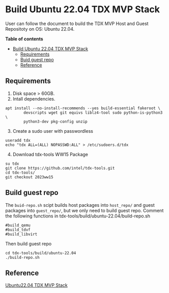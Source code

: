 # Build Ubuntu 22.04 TDX MVP Stack
User can follow the document to build the TDX MVP Host and Guest Repositoty on OS: Ubuntu 22.04.

**Table of contents**

- [Build Ubuntu 22.04 TDX MVP Stack](#build-ubuntu-2204-tdx-mvp-stack)
  - [Requirements](#requirements)
  - [Buid guest repo](#build-guest-repo)
  - [Reference](#reference)


## Requirements
1. Disk space > 60GB.
2. Intall dependencies.
```
apt install --no-install-recommends --yes build-essential fakeroot \
        devscripts wget git equivs liblz4-tool sudo python-is-python3 \   
        python3-dev pkg-config unzip
```
3. Create a sudo user with passwordless
```
useradd tdx
echo "tdx ALL=(ALL) NOPASSWD:ALL" > /etc/sudoers.d/tdx
```
4. Download tdx-tools WW15 Package
```
su tdx
git clone https://github.com/intel/tdx-tools.git
cd tdx-tools/
git checkout 2023ww15
```

## Build guest repo
The `buid-repo.sh` scipt builds host packages into `host_repo/` and guest packages into `guest_repo/`, but we only need to build guest repo.
Comment the following functions in tdx-tools/build/ubuntu-22.04/build-repo.sh
```
#build_qemu
#build_tdvf
#build_libvirt
```

Then build guest repo
```
cd tdx-tools/build/ubuntu-22.04
./build-repo.sh
```

## Reference
[Ubuntu22.04 TDX MVP Stack](https://github.com/intel/tdx-tools/blob/2023ww15/build/ubuntu-22.04/README.md)